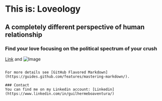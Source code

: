 # This is: Loveology
## A completely different perspective of human relationship
### Find your love focusing on the political spectrum of your crush


[Link](url) and ![Image](src)
```

For more details see [GitHub Flavored Markdown](https://guides.github.com/features/mastering-markdown/).

### Contact
You can find me on my Linkedin account: [Linkedin](https://www.linkedin.com/in/guilhermeboaventura/)
